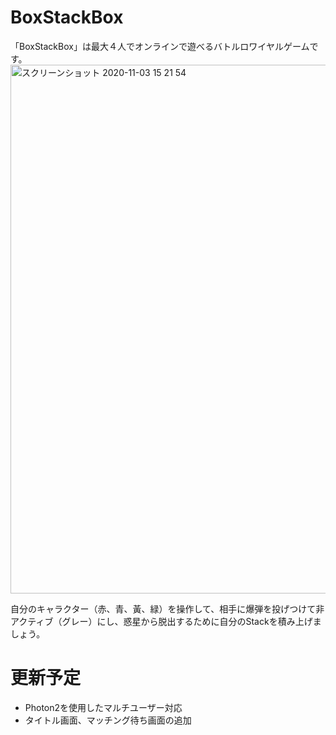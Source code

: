 # BoxStackBox
「BoxStackBox」は最大４人でオンラインで遊べるバトルロワイヤルゲームです。
<img width="846" alt="スクリーンショット 2020-11-03 15 21 54" src="https://user-images.githubusercontent.com/40309813/97964692-88432d00-1dfc-11eb-802b-fc577c989de1.png">

自分のキャラクター（赤、青、黃、緑）を操作して、相手に爆弾を投げつけて非アクティブ（グレー）にし、惑星から脱出するために自分のStackを積み上げましょう。
# 更新予定
- Photon2を使用したマルチユーザー対応
- タイトル画面、マッチング待ち画面の追加
